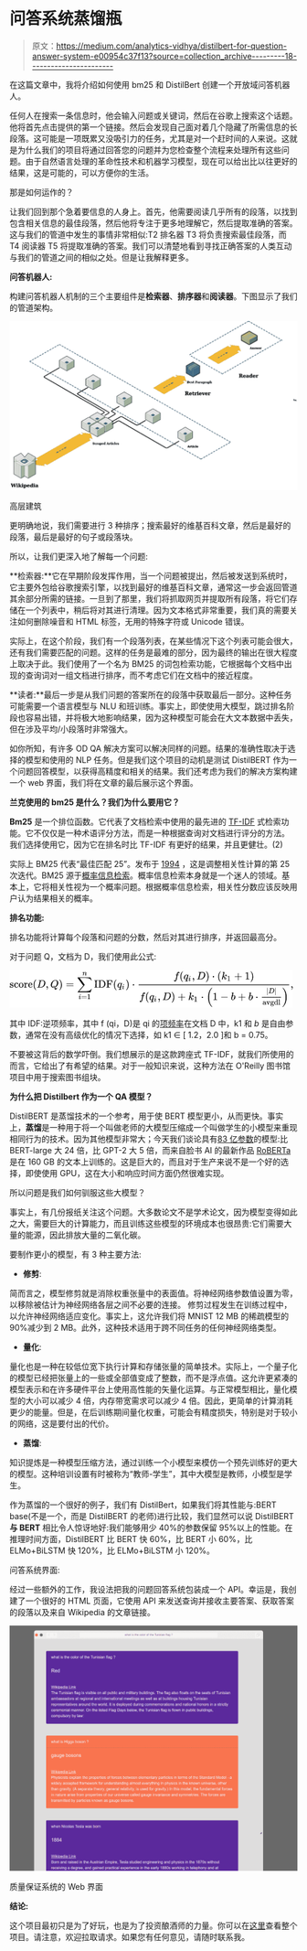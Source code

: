 # 问答系统蒸馏瓶

> 原文：<https://medium.com/analytics-vidhya/distilbert-for-question-answer-system-e00954c37f13?source=collection_archive---------18----------------------->

在这篇文章中，我将介绍如何使用 bm25 和 DistilBert 创建一个开放域问答机器人。

任何人在搜索一条信息时，他会输入问题或关键词，然后在谷歌上搜索这个话题。他将首先点击提供的第一个链接。然后会发现自己面对着几个隐藏了所需信息的长段落。这可能是一项既累又没吸引力的任务，尤其是对一个赶时间的人来说。这就是为什么我们的项目将通过回答您的问题并为您检查整个流程来处理所有这些问题。由于自然语言处理的革命性技术和机器学习模型，现在可以给出比以往更好的结果，这是可能的，可以方便你的生活。

那是如何运作的？

让我们回到那个急着要信息的人身上。首先，他需要阅读几乎所有的段落，以找到包含相关信息的最佳段落，然后他将专注于更多地理解它，然后提取准确的答案。这与我们的管道中发生的事情非常相似:T2 排名器 T3 将负责搜索最佳段落，而 T4 阅读器 T5 将提取准确的答案。我们可以清楚地看到寻找正确答案的人类互动与我们的管道之间的相似之处。但是让我解释更多。

**问答机器人:**

构建问答机器人机制的三个主要组件是**检索器**、**排序器**和**阅读器**。下图显示了我们的管道架构。

![](img/ac0238fbff6e691a0b776298f5025f96.png)

高层建筑

更明确地说，我们需要进行 3 种排序；搜索最好的维基百科文章，然后是最好的段落，最后是最好的句子或段落块。

所以，让我们更深入地了解每一个问题:

**检索器:**它在早期阶段发挥作用，当一个问题被提出，然后被发送到系统时，它主要外包给谷歌搜索引擎，以找到最好的维基百科文章，通常这一步会返回管道其余部分所需的链接。一旦到了那里，我们将抓取网页并提取所有段落，将它们存储在一个列表中，稍后将对其进行清理。因为文本格式非常重要，我们真的需要关注如何删除噪音和 HTML 标签，无用的特殊字符或 Unicode 错误。

实际上，在这个阶段，我们有一个段落列表，在某些情况下这个列表可能会很大，还有我们需要匹配的问题。这样的任务是最难的部分，因为最终的输出在很大程度上取决于此。我们使用了一个名为 BM25 的词包检索功能，它根据每个文档中出现的查询词对一组文档进行排序，而不考虑它们在文档中的接近程度。

**读者:**最后一步是从我们问题的答案所在的段落中获取最后一部分。这种任务可能需要一个语言模型与 NLU 和班训练。事实上，即使使用大模型，跳过排名阶段也容易出错，并将极大地影响结果，因为这种模型可能会在大文本数据中丢失，但在涉及平均/小段落时非常强大。

如你所知，有许多 OD QA 解决方案可以解决同样的问题。结果的准确性取决于选择的模型和使用的 NLP 任务。但是我们这个项目的动机是测试 DistilBERT 作为一个问题回答模型，以获得高精度和相关的结果。我们还考虑为我们的解决方案构建一个 web 界面，我们将在文章的最后展示这个界面。

**兰克使用的 bm25 是什么？我们为什么要用它？**

**Bm25** 是一个排位函数。它代表了文档检索中使用的最先进的 [TF-IDF](https://en.wikipedia.org/wiki/TF-IDF) 式检索功能。它不仅仅是一种术语评分方法，而是一种根据查询对文档进行评分的方法。
我们选择使用它，因为它在排名时比 TF-IDF 有更好的结果，并且更健壮。(2)

实际上 BM25 代表“最佳匹配 25”。发布于 [1994](http://trec.nist.gov/pubs/trec3/t3_proceedings.html) ，这是调整相关性计算的第 25 次迭代。BM25 源于[概率信息检索](http://nlp.stanford.edu/IR-book/html/htmledition/probabilistic-information-retrieval-1.html)。概率信息检索本身就是一个迷人的领域。基本上，它将相关性视为一个概率问题。根据概率信息检索，相关性分数应该反映用户认为结果相关的概率。

**排名功能:**

排名功能将计算每个段落和问题的分数，然后对其进行排序，并返回最高分。

对于问题 Q，文档为 D，我们使用此公式:

![](img/d591a9a33dc32309127225caf24d49a1.png)

其中 IDF:逆项频率，其中 f (qi，D)是 qi 的[项频率](https://en.wikipedia.org/wiki/Term_frequency)在文档 D 中，k1 和 *b* 是自由参数，通常在没有高级优化的情况下选择，如 k1 ∈ [ 1.2，2.0 ]和 b = 0.75。

不要被这背后的数学吓倒。我们想展示的是这款跨座式 TF-IDF，就我们所使用的而言，它给出了有希望的结果。对于一般知识来说，这种方法在 O'Reilly 图书馆项目中用于搜索图书组块。

**为什么把 Distilbert 作为一个 QA 模型？**

DistilBERT 是蒸馏技术的一个参考，用于使 BERT 模型更小，从而更快。事实上，**蒸馏**是一种用于将一个叫做老师的大模型压缩成一个叫做学生的小模型来重现相同行为的技术。因为其他模型非常大；今天我们谈论具有[83 亿参数](https://venturebeat.com/2019/08/13/nvidia-trains-worlds-largest-transformer-based-language-model/)的模型:比 BERT-large 大 24 倍，比 GPT-2 大 5 倍，而来自脸书 AI 的最新作品 [RoBERTa](https://arxiv.org/abs/1907.11692) 是在 160 GB 的文本上训练的。这是巨大的，而且对于生产来说不是一个好的选择，即使使用 GPU，这在大小和响应时间方面仍然很难实现。

所以问题是我们如何驯服这些大模型？

事实上，有几份报纸关注这个问题。大多数论文不是学术论文，因为模型变得如此之大，需要巨大的计算能力，而且训练这些模型的环境成本也很昂贵:它们需要大量的能源，因此排放大量的二氧化碳。

要制作更小的模型，有 3 种主要方法:

*   **修剪**:

简而言之，模型修剪就是消除权重张量中的表面值。将神经网络参数值设置为零，以移除被估计为神经网络各层之间不必要的连接。
修剪过程发生在训练过程中，以允许神经网络适应变化。事实上，这允许我们将 MNIST 12 MB 的稀疏模型的 90%减少到 2 MB。此外，这种技术适用于跨不同任务的任何神经网络类型。

*   **量化**:

量化也是一种在较低位宽下执行计算和存储张量的简单技术。实际上，一个量子化的模型已经把张量上的一些或全部值变成了整数，而不是浮点值。这允许更紧凑的模型表示和在许多硬件平台上使用高性能的矢量化运算。与正常模型相比，量化模型的大小可以减少 4 倍，内存带宽需求可以减少 4 倍。因此，更简单的计算消耗更少的能量。但是，在后训练期间量化权重，可能会有精度损失，特别是对于较小的网络，这是要付出的代价。

*   **蒸馏**:

知识提炼是一种模型压缩方法，通过训练一个小模型来模仿一个预先训练好的更大的模型。这种培训设置有时被称为“教师-学生”，其中大模型是教师，小模型是学生。

作为蒸馏的一个很好的例子，我们有 DistilBert，如果我们将其性能与:BERT base(不是一个，而是 DistilBERT 的老师)进行比较，我们显然可以说 DistilBERT **与 BERT** 相比令人惊讶地好:我们能够用少 40%的参数保留 95%以上的性能。在推理时间方面，DistilBERT 比 BERT 快 60%，比 BERT 小 60%，比 ELMo+BiLSTM 快 120%，比 ELMo+BiLSTM 小 120%。

问答系统界面:

经过一些额外的工作，我设法把我的问题回答系统包装成一个 API。幸运是，我创建了一个很好的 HTML 页面，它使用 API 来发送查询并接收主要答案、获取答案的段落以及来自 Wikipedia 的文章链接。

![](img/f2de1ac0141c56e05851e5e0a80be93d.png)

质量保证系统的 Web 界面

**结论:**

这个项目最初只是为了好玩，也是为了投资酿酒师的力量。你可以在[这里](https://github.com/dimwael/QuestionAnsweringDistilbert/tree/master)查看整个项目。请注意，欢迎拉取请求。如果您有任何意见，请随时联系我。